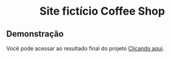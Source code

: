 <h1 align="center">Site fictício Coffee Shop </h1>

<h2 id="demo">Demonstração</h2>
Você pode acessar ao resultado final do projeto <a href="https://coffe-shop-weld.vercel.app/">Clicando aqui</a>.
